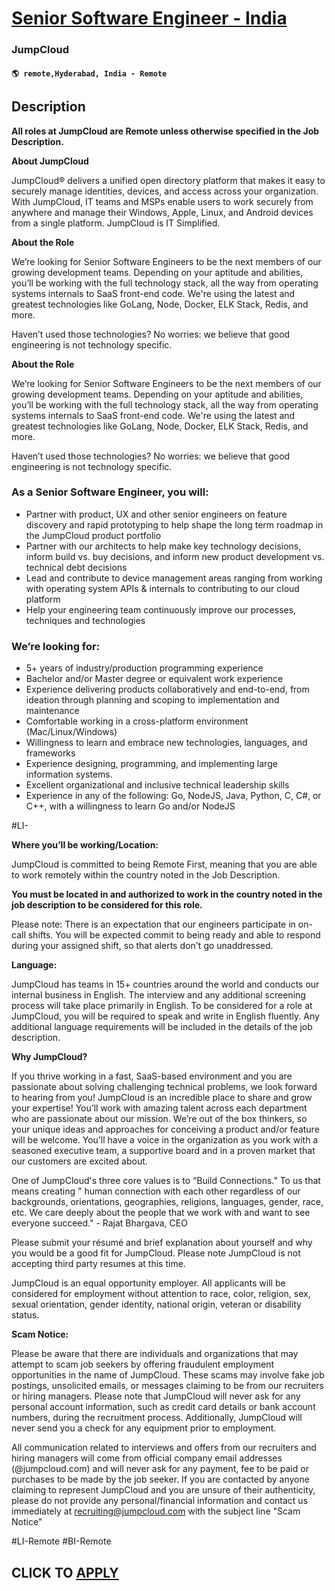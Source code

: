 # [Senior Software Engineer - India](https://www.remotewlb.com/apply/senior-software-engineer-india-130102)  
### JumpCloud  
#### `🌎 remote,Hyderabad, India - Remote`  

## Description

 **All roles at JumpCloud are Remote unless otherwise specified in the Job Description.**

  

 **About JumpCloud**

JumpCloud® delivers a unified open directory platform that makes it easy to securely manage identities, devices, and access across your organization. With JumpCloud, IT teams and MSPs enable users to work securely from anywhere and manage their Windows, Apple, Linux, and Android devices from a single platform. JumpCloud is IT Simplified.

  

  

 **About the Role**

We’re looking for Senior Software Engineers to be the next members of our growing development teams. Depending on your aptitude and abilities, you’ll be working with the full technology stack, all the way from operating systems internals to SaaS front-end code. We're using the latest and greatest technologies like GoLang, Node, Docker, ELK Stack, Redis, and more.

  

Haven’t used those technologies? No worries: we believe that good engineering is not technology specific.

  

 **About the Role**

We’re looking for Senior Software Engineers to be the next members of our growing development teams. Depending on your aptitude and abilities, you’ll be working with the full technology stack, all the way from operating systems internals to SaaS front-end code. We're using the latest and greatest technologies like GoLang, Node, Docker, ELK Stack, Redis, and more.

  

Haven’t used those technologies? No worries: we believe that good engineering is not technology specific.

  

### As a Senior Software Engineer, you will:

* Partner with product, UX and other senior engineers on feature discovery and rapid prototyping to help shape the long term roadmap in the JumpCloud product portfolio
* Partner with our architects to help make key technology decisions, inform build vs. buy decisions, and inform new product development vs. technical debt decisions
* Lead and contribute to device management areas ranging from working with operating system APIs & internals to contributing to our cloud platform
* Help your engineering team continuously improve our processes, techniques and technologies

  

### We’re looking for:

* 5+ years of industry/production programming experience
* Bachelor and/or Master degree or equivalent work experience
* Experience delivering products collaboratively and end-to-end, from ideation through planning and scoping to implementation and maintenance
* Comfortable working in a cross-platform environment (Mac/Linux/Windows)
* Willingness to learn and embrace new technologies, languages, and frameworks
* Experience designing, programming, and implementing large information systems.
* Excellent organizational and inclusive technical leadership skills
* Experience in any of the following: Go, NodeJS, Java, Python, C, C#, or C++, with a willingness to learn Go and/or NodeJS

  

#LI-

  

 **Where you’ll be working/Location:**

JumpCloud is committed to being Remote First, meaning that you are able to work remotely within the country noted in the Job Description.

  

 **You must be located in and authorized to work in the country noted in the job description to be considered for this role.**

  

Please note: There is an expectation that our engineers participate in on-call shifts. You will be expected commit to being ready and able to respond during your assigned shift, so that alerts don't go unaddressed.

  

 **Language:**

JumpCloud has teams in 15+ countries around the world and conducts our internal business in English. The interview and any additional screening process will take place primarily in English. To be considered for a role at JumpCloud, you will be required to speak and write in English fluently. Any additional language requirements will be included in the details of the job description.

  

 **Why JumpCloud?**

If you thrive working in a fast, SaaS-based environment and you are passionate about solving challenging technical problems, we look forward to hearing from you! JumpCloud is an incredible place to share and grow your expertise! You’ll work with amazing talent across each department who are passionate about our mission. We’re out of the box thinkers, so your unique ideas and approaches for conceiving a product and/or feature will be welcome. You’ll have a voice in the organization as you work with a seasoned executive team, a supportive board and in a proven market that our customers are excited about.

One of JumpCloud's three core values is to “Build Connections.” To us that means creating " human connection with each other regardless of our backgrounds, orientations, geographies, religions, languages, gender, race, etc. We care deeply about the people that we work with and want to see everyone succeed." - Rajat Bhargava, CEO

Please submit your résumé and brief explanation about yourself and why you would be a good fit for JumpCloud. Please note JumpCloud is not accepting third party resumes at this time.

JumpCloud is an equal opportunity employer. All applicants will be considered for employment without attention to race, color, religion, sex, sexual orientation, gender identity, national origin, veteran or disability status.

  

 **Scam Notice:**

Please be aware that there are individuals and organizations that may attempt to scam job seekers by offering fraudulent employment opportunities in the name of JumpCloud. These scams may involve fake job postings, unsolicited emails, or messages claiming to be from our recruiters or hiring managers. Please note that JumpCloud will never ask for any personal account information, such as credit card details or bank account numbers, during the recruitment process. Additionally, JumpCloud will never send you a check for any equipment prior to employment.

  

All communication related to interviews and offers from our recruiters and hiring managers will come from official company email addresses (@jumpcloud.com) and will never ask for any payment, fee to be paid or purchases to be made by the job seeker. If you are contacted by anyone claiming to represent JumpCloud and you are unsure of their authenticity, please do not provide any personal/financial information and contact us immediately at recruiting@jumpcloud.com with the subject line "Scam Notice"

#LI-Remote #BI-Remote

  
## CLICK TO [APPLY](https://www.remotewlb.com/apply/senior-software-engineer-india-130102)

